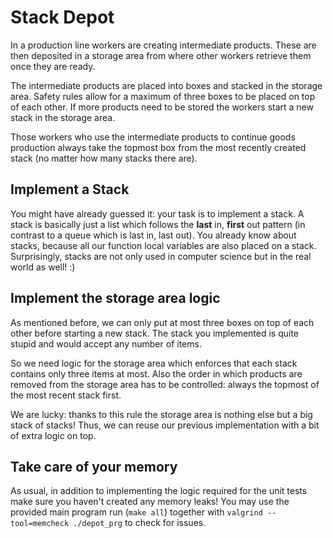 # Stack Depot
In a production line workers are creating intermediate products.
These are then deposited in a storage area from where other workers retrieve them once they are ready.

The intermediate products are placed into boxes and stacked in the storage area.
Safety rules allow for a maximum of three boxes to be placed on top of each other.
If more products need to be stored the workers start a new stack in the storage area.

Those workers who use the intermediate products to continue goods production always take the topmost box from the most recently created stack (no matter how many stacks there are).

## Implement a Stack
You might have already guessed it: your task is to implement a stack.
A stack is basically just a list which follows the **last** in, **first** out pattern (in contrast to a queue which is last in, last out).
You already know about stacks, because all our function local variables are also placed on a stack.
Surprisingly, stacks are not only used in computer science but in the real world as well! :)

## Implement the storage area logic
As mentioned before, we can only put at most three boxes on top of each other before starting a new stack.
The stack you implemented is quite stupid and would accept any number of items.

So we need logic for the storage area which enforces that each stack contains only three items at most.
Also the order in which products are removed from the storage area has to be controlled: always the topmost of the most recent stack first.

We are lucky: thanks to this rule the storage area is nothing else but a big stack of stacks! 
Thus, we can reuse our previous implementation with a bit of extra logic on top.

## Take care of your memory
As usual, in addition to implementing the logic required for the unit tests make sure you haven't created any memory leaks!
You may use the provided main program run (`make all`) together with `valgrind --tool=memcheck ./depot_prg` to check for issues.
